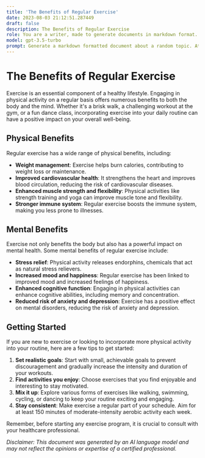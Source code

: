 ```yaml
---
title: 'The Benefits of Regular Exercise'
date: 2023-08-03 21:12:51.287449
draft: false
description: The Benefits of Regular Exercise
role: You are a writer, made to generate documents in markdown format. It is very important that all of the documents you generate are in valid markdown format.
model: gpt-3.5-turbo
prompt: Generate a markdown formatted document about a random topic. At the bottom, include a disclaimer explaining that the document was generated by you. The first line of the document should be the title. Make sure that the entire document is in proper markdown format, using a mix of various tags to make the document visually appealing.
---
```


# The Benefits of Regular Exercise

Exercise is an essential component of a healthy lifestyle. Engaging in physical activity on a regular basis offers numerous benefits to both the body and the mind. Whether it's a brisk walk, a challenging workout at the gym, or a fun dance class, incorporating exercise into your daily routine can have a positive impact on your overall well-being.

## Physical Benefits

Regular exercise has a wide range of physical benefits, including:

- **Weight management**: Exercise helps burn calories, contributing to weight loss or maintenance.
- **Improved cardiovascular health**: It strengthens the heart and improves blood circulation, reducing the risk of cardiovascular diseases.
- **Enhanced muscle strength and flexibility**: Physical activities like strength training and yoga can improve muscle tone and flexibility.
- **Stronger immune system**: Regular exercise boosts the immune system, making you less prone to illnesses.

## Mental Benefits

Exercise not only benefits the body but also has a powerful impact on mental health. Some mental benefits of regular exercise include:

- **Stress relief**: Physical activity releases endorphins, chemicals that act as natural stress relievers.
- **Increased mood and happiness**: Regular exercise has been linked to improved mood and increased feelings of happiness.
- **Enhanced cognitive function**: Engaging in physical activities can enhance cognitive abilities, including memory and concentration.
- **Reduced risk of anxiety and depression**: Exercise has a positive effect on mental disorders, reducing the risk of anxiety and depression.

## Getting Started

If you are new to exercise or looking to incorporate more physical activity into your routine, here are a few tips to get started:

1. **Set realistic goals**: Start with small, achievable goals to prevent discouragement and gradually increase the intensity and duration of your workouts.
2. **Find activities you enjoy**: Choose exercises that you find enjoyable and interesting to stay motivated.
3. **Mix it up**: Explore various forms of exercises like walking, swimming, cycling, or dancing to keep your routine exciting and engaging.
4. **Stay consistent**: Make exercise a regular part of your schedule. Aim for at least 150 minutes of moderate-intensity aerobic activity each week.

Remember, before starting any exercise program, it is crucial to consult with your healthcare professional.

*Disclaimer: This document was generated by an AI language model and may not reflect the opinions or expertise of a certified professional.*